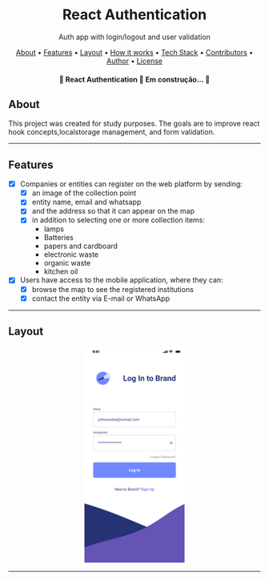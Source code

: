 
<h1 align="center">React Authentication</h1>

<p align="center">Auth app with login/logout and user validation</p>

<p align="center">
 <a href="#about">About</a> •
 <a href="#features">Features</a> •
 <a href="#layout">Layout</a> • 
 <a href="#how-it-works">How it works</a> • 
 <a href="#tech-stack">Tech Stack</a> • 
 <a href="#contributors">Contributors</a> • 
 <a href="#author">Author</a> • 
 <a href="#user-content-license">License</a>
</p>

<h4 align="center"> 
	🚧  React Authentication 🚀 Em construção...  🚧
</h4>

## About

This project was created for study purposes. The goals are to improve react hook concepts,localstorage management, and form validation.

---

## Features

- [x] Companies or entities can register on the web platform by sending:
   - [x] an image of the collection point
   - [x] entity name, email and whatsapp
   - [x] and the address so that it can appear on the map
   - [x] in addition to selecting one or more collection items:
     - lamps
     - Batteries
     - papers and cardboard
     - electronic waste
     - organic waste
     - kitchen oil

- [x] Users have access to the mobile application, where they can:
   - [x] browse the map to see the registered institutions
   - [x] contact the entity via E-mail or WhatsApp

---

## Layout

<p align="center">
  <img alt="Ecoleta" title="#Ecoleta" src="./assets/mobile_login.png" width="200px">
</p>

---

